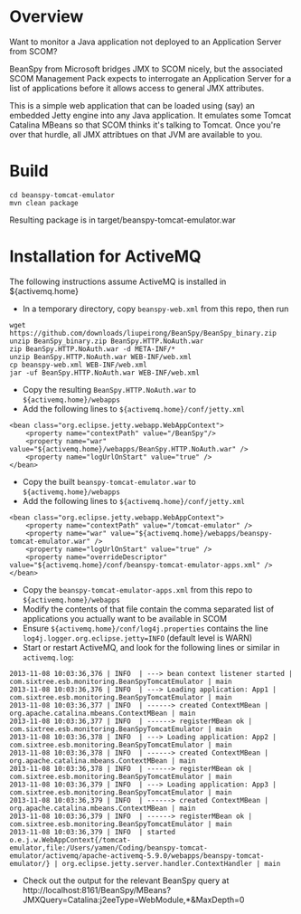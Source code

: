 Overview
========

Want to monitor a Java application not deployed to an Application Server from SCOM?

BeanSpy from Microsoft bridges JMX to SCOM nicely, but the associated SCOM Management Pack expects to interrogate an Application Server for a list of applications before it allows access to general JMX attributes. 

This is a simple web application that can be loaded using (say) an embedded Jetty engine into any Java application. It emulates some Tomcat Catalina MBeans so that SCOM thinks it's talking to Tomcat. Once you're over that hurdle, all JMX attribtues on that JVM are available to you.

Build
=====

```
cd beanspy-tomcat-emulator
mvn clean package
```

Resulting package is in target/beanspy-tomcat-emulator.war

Installation for ActiveMQ
=========================

The following instructions assume ActiveMQ is installed in ${activemq.home}

- In a temporary directory, copy ```beanspy-web.xml``` from this repo, then run

```
wget https://github.com/downloads/liupeirong/BeanSpy/BeanSpy_binary.zip
unzip BeanSpy_binary.zip BeanSpy.HTTP.NoAuth.war
zip BeanSpy.HTTP.NoAuth.war -d META-INF/*
unzip BeanSpy.HTTP.NoAuth.war WEB-INF/web.xml
cp beanspy-web.xml WEB-INF/web.xml
jar -uf BeanSpy.HTTP.NoAuth.war WEB-INF/web.xml
```

- Copy the resulting ```BeanSpy.HTTP.NoAuth.war``` to ```${activemq.home}/webapps```
- Add the following lines to ```${activemq.home}/conf/jetty.xml```

```
<bean class="org.eclipse.jetty.webapp.WebAppContext">
	<property name="contextPath" value="/BeanSpy"/>
	<property name="war" value="${activemq.home}/webapps/BeanSpy.HTTP.NoAuth.war" />
	<property name="logUrlOnStart" value="true" />
</bean>
```

- Copy the built ```beanspy-tomcat-emulator.war``` to ```${activemq.home}/webapps```
- Add the following lines to ```${activemq.home}/conf/jetty.xml```

```
<bean class="org.eclipse.jetty.webapp.WebAppContext">
    <property name="contextPath" value="/tomcat-emulator" />
    <property name="war" value="${activemq.home}/webapps/beanspy-tomcat-emulator.war" />
    <property name="logUrlOnStart" value="true" />
    <property name="overrideDescriptor" value="${activemq.home}/conf/beanspy-tomcat-emulator-apps.xml" />
</bean>
```

- Copy the ```beanspy-tomcat-emulator-apps.xml``` from this repo to ```${activemq.home}/webapps```
- Modify the contents of that file contain the comma separated list of applications you actually want to be available in SCOM
- Ensure ```${activemq.home}/conf/log4j.properties``` contains the line ```log4j.logger.org.eclipse.jetty=INFO``` (default level is WARN)
- Start or restart ActiveMQ, and look for the following lines or similar in ```activemq.log```:

```
2013-11-08 10:03:36,376 | INFO  | ---> bean context listener started | com.sixtree.esb.monitoring.BeanSpyTomcatEmulator | main
2013-11-08 10:03:36,376 | INFO  | ---> Loading application: App1 | com.sixtree.esb.monitoring.BeanSpyTomcatEmulator | main
2013-11-08 10:03:36,377 | INFO  | ------> created ContextMBean | org.apache.catalina.mbeans.ContextMBean | main
2013-11-08 10:03:36,377 | INFO  | ------> registerMBean ok | com.sixtree.esb.monitoring.BeanSpyTomcatEmulator | main
2013-11-08 10:03:36,378 | INFO  | ---> Loading application: App2 | com.sixtree.esb.monitoring.BeanSpyTomcatEmulator | main
2013-11-08 10:03:36,378 | INFO  | ------> created ContextMBean | org.apache.catalina.mbeans.ContextMBean | main
2013-11-08 10:03:36,378 | INFO  | ------> registerMBean ok | com.sixtree.esb.monitoring.BeanSpyTomcatEmulator | main
2013-11-08 10:03:36,379 | INFO  | ---> Loading application: App3 | com.sixtree.esb.monitoring.BeanSpyTomcatEmulator | main
2013-11-08 10:03:36,379 | INFO  | ------> created ContextMBean | org.apache.catalina.mbeans.ContextMBean | main
2013-11-08 10:03:36,379 | INFO  | ------> registerMBean ok | com.sixtree.esb.monitoring.BeanSpyTomcatEmulator | main
2013-11-08 10:03:36,379 | INFO  | started o.e.j.w.WebAppContext{/tomcat-emulator,file:/Users/yamen/Coding/beanspy-tomcat-emulator/activemq/apache-activemq-5.9.0/webapps/beanspy-tomcat-emulator/} | org.eclipse.jetty.server.handler.ContextHandler | main
```

- Check out the output for the relevant BeanSpy query at http://localhost:8161/BeanSpy/MBeans?JMXQuery=Catalina:j2eeType=WebModule,*&MaxDepth=0